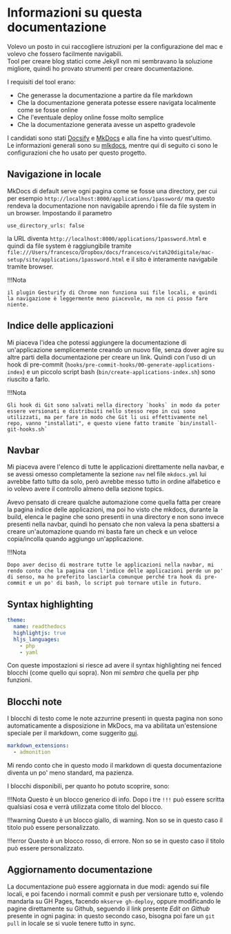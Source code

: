 # Informazioni su questa documentazione

Volevo un posto in cui raccogliere istruzioni per la configurazione del mac e volevo che fossero facilmente navigabili.  
Tool per creare blog statici come Jekyll non mi sembravano la soluzione migliore, quindi ho provato strumenti per creare documentazione.

I requisiti del tool erano:  

- Che generasse la documentazione a partire da file markdown
- Che la documentazione generata potesse essere navigata localmente come se fosse online
- Che l'eventuale deploy online fosse molto semplice
- Che la documentazione generata avesse un aspetto gradevole

I candidati sono stati [Docsify](https://docsify.js.org/) e [MkDocs](https://www.mkdocs.org/) e alla fine ha vinto quest'ultimo.  
Le informazioni generali sono su [mlkdocs](applications/mkdocs.md), mentre qui di seguito ci sono le configurazioni che ho usato per questo progetto.

## Navigazione in locale

MkDocs di default serve ogni pagina come se fosse una directory, per cui per esempio `http://localhost:8000/applications/1password/` ma questo rendeva la documentazione non navigabile aprendo i file da file system in un browser. 
Impostando il parametro 

```
use_directory_urls: false
``` 

la URL diventa `http://localhost:8000/applications/1password.html` e quindi da file system è raggiungibile tramite `file:///Users/francesco/Dropbox/docs/francesco/vita%20digitale/mac-setup/site/applications/1password.html` e il sito è interamente navigabile tramite browser. 

!!!Nota

    il plugin Gesturify di Chrome non funziona sui file locali, e quindi la navigazione è leggermente meno piacevole, ma non ci posso fare niente.

## Indice delle applicazioni
Mi piaceva l'idea che potessi aggiungere la documentazione di un'applicazione semplicemente creando un nuovo file, senza dover agire su altre parti della documentazione per creare un link.
Quindi con l'uso di un hook di pre-commit (`hooks/pre-commit-hooks/00-generate-applications-index`) e un piccolo script bash (`bin/create-applications-index.sh`) sono riuscito a farlo.

!!!Nota

    Gli hook di Git sono salvati nella directory `hooks` in modo da poter essere versionati e distribuiti nello stesso repo in cui sono utilizzati, ma per fare in modo che Git li usi effettivamente nel repo, vanno "installati", e questo viene fatto tramite `bin/install-git-hooks.sh`

## Navbar
Mi piaceva avere l'elenco di tutte le applicazioni direttamente nella navbar, e se avessi omesso completamente la sezione `nav` nel file `mkdocs.yml` lui avrebbe fatto tutto da solo, però avrebbe messo tutto in ordine alfabetico e io volevo avere il controllo almeno della sezione topics.  

Avevo pensato di creare qualche automazione come quella fatta per creare la pagina indice delle applicazioni, ma poi ho visto che mkdocs, durante la build, elenca le pagine che sono presenti in una directory e non sono invece presenti nella navbar, quindi ho pensato che non valeva la pena sbattersi a creare un'automazione quando mi basta fare un check e un veloce copia/incolla quando aggiungo un'applicazione.

!!!Nota
    
    Dopo aver deciso di mostrare tutte le applicazioni nella navbar, mi rendo conto che la pagina con l'indice delle applicazioni perde un po' di senso, ma ho preferito lasciarla comunque perché tra hook di pre-commit e un po' di bash, lo script può tornare utile in futuro.

## Syntax highlighting

```yml
theme:
  name: readthedocs
  highlightjs: true
  hljs_languages:
    - php
    - yaml
```

Con queste impostazioni si riesce ad avere il syntax highlighting nei fenced blocchi (come quello qui sopra). Non mi *sembra* che quella per php funzioni.

## Blocchi note
I blocchi di testo come le note azzurrine presenti in questa pagina non sono automaticamente a disposizione in MkDocs, ma va abilitata un'estensione speciale per il markdown, come suggerito [qui](https://github.com/mkdocs/mkdocs/issues/1659).

```yaml
markdown_extensions:
  - admonition
```

Mi rendo conto che in questo modo il markdown di questa documentazione diventa un po' meno standard, ma pazienza.

I blocchi disponibili, per quanto ho potuto scoprire, sono:

!!!Nota
    Questo è un blocco generico di info. Dopo i tre `!!!` può essere scritta qualsiasi cosa e verrà utilizzata come titolo del blocco.

!!!warning
    Questo è un blocco giallo, di warning. Non so se in questo caso il titolo può essere personalizzato.

!!!error
    Questo è un blocco rosso, di errore. Non so se in questo caso il titolo può essere personalizzato.
    
## Aggiornamento documentazione
La documentazione può essere aggiornata in due modi: agendo sui file locali, e poi facendo i normali commit e push per versionare tutto e, volendo mandarla su GH Pages, facendo `mkserve gh-deploy`, oppure modificando le pagine direttamente su Github, seguendo il link presente *Edit on Github* presente in ogni pagina: in questo secondo caso, bisogna poi fare un `git pull` in locale se si vuole tenere tutto in sync.
